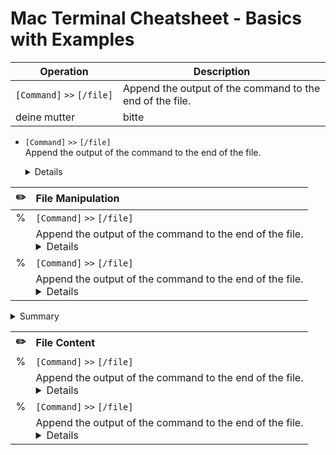 # Mac Terminal Cheatsheet - Basics with Examples


| Operation | Description |
| --- | --- |
| `[Command]` `>>` `[/file]` | Append the output of the command to the end of the file. |
| deine mutter | bitte |



- `[Command]` `>>` `[/file]` <br>
  Append the output of the command to the end of the file. 
  <details>
 
    Deine Mutter
  </details>


|  ✏️  | File Manipulation |
| :---: | :--- | 
|  %  | `[Command]` `>>` `[/file]` |
|     | Append the output of the command to the end of the file. <br> <details> Deine Mutter </details> |
|  %  | `[Command]` `>>` `[/file]`|
|     | Append the output of the command to the end of the file. <br> <details> Deine Mutter </details> |


<details>
  <summary> 
  Summary
  </summary>
  My details
</details>

<table>
  <tr>
    <th align="center">✏️</th>
    <th align="left">File Content</th>
  </tr>
  <tr>
    <td align="center">%</td>
    <td><code>[Command]</code> <code>>></code> <code>[/file]</code></td>
  </tr>
  <tr>
    <td></td>
    <td>
      Append the output of the command to the end of the file. <br> 
      <details> 
        <blockquote>
          <code>cat</code> <code>fileB.txt</code> <code>>></code> <code>fileA.txt</code><br>
          Appends the contents of fileB to the end of fileA.
        </blockquote>
        <blockquote>
          Tip: Creates a new file if the specified one does not exist jet.
        </blockquote>
      </details>
    </td>
  </tr>
  <tr>
    <td align="center">%</td>
    <td><code>[Command]</code> <code>>></code> <code>[/file]</code></td>
  </tr>
  <tr>
    <td></td>
    <td>
      Append the output of the command to the end of the file. <br> 
      <details> 
        <blockquote>
          <code>cat</code> <code>fileB.txt</code> <code>>></code> <code>fileA.txt</code><br>
          Appends the contents of fileB to the end of fileA.
        </blockquote>
        <blockquote>
          Tip: Creates a new file if the specified one does not exist jet.
        </blockquote>
      </details>
    </td>
  </tr>
</table>
